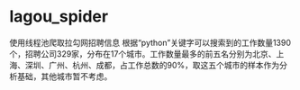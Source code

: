 # lagou_spider
使用线程池爬取拉勾网招聘信息
根据“python”关键字可以搜索到的工作数量1390个，招聘公司329家，分布在17个城市。工作数量最多的前五名分别为北京、上海、深圳、广州、杭州、成都，占工作总数的90%，取这五个城市的样本作为分析基础，其他城市暂不考虑。

